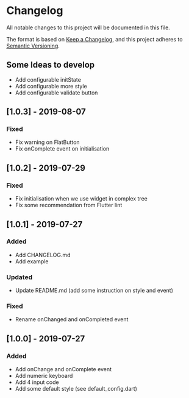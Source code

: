 # Changelog
All notable changes to this project will be documented in this file.

The format is based on [Keep a Changelog](https://keepachangelog.com/en/1.0.0/),
and this project adheres to [Semantic Versioning](https://semver.org/spec/v2.0.0.html).

## Some Ideas to develop
- Add configurable initState
- Add configurable more style
- Add configurable validate button

## [1.0.3] - 2019-08-07
### Fixed
- Fix warning on FlatButton
- Fix onComplete event on initialisation

## [1.0.2] - 2019-07-29
### Fixed
- Fix initialisation when we use widget in complex tree
- Fix some recommendation from Flutter lint

## [1.0.1] - 2019-07-27
### Added
- Add CHANGELOG.md
- Add example

### Updated
- Update README.md (add some instruction on style and event)

### Fixed
- Rename onChanged and onCompleted event

## [1.0.0] - 2019-07-27
### Added
- Add onChange and onComplete event
- Add numeric keyboard
- Add 4 input code
- Add some default style (see default_config.dart)
